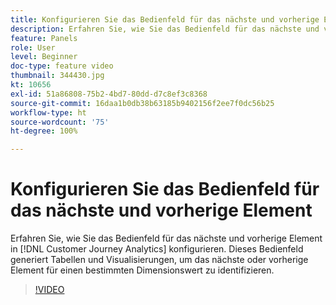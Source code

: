 ```yaml
---
title: Konfigurieren Sie das Bedienfeld für das nächste und vorherige Element
description: Erfahren Sie, wie Sie das Bedienfeld für das nächste und vorherige Element in Customer Journey Analytics konfigurieren. Dieses Bedienfeld generiert Tabellen und Visualisierungen, um das nächste oder vorherige Element für einen bestimmten Dimensionswert zu identifizieren.
feature: Panels
role: User
level: Beginner
doc-type: feature video
thumbnail: 344430.jpg
kt: 10656
exl-id: 51a86808-75b2-4bd7-80dd-d7c8ef3c8368
source-git-commit: 16daa1b0db38b63185b9402156f2ee7f0dc56b25
workflow-type: ht
source-wordcount: '75'
ht-degree: 100%

---
```


# Konfigurieren Sie das Bedienfeld für das nächste und vorherige Element

Erfahren Sie, wie Sie das Bedienfeld für das nächste und vorherige Element in [!DNL Customer Journey Analytics] konfigurieren. Dieses Bedienfeld generiert Tabellen und Visualisierungen, um das nächste oder vorherige Element für einen bestimmten Dimensionswert zu identifizieren.

>[!VIDEO](https://video.tv.adobe.com/v/344430/?quality=12&learn=on)
